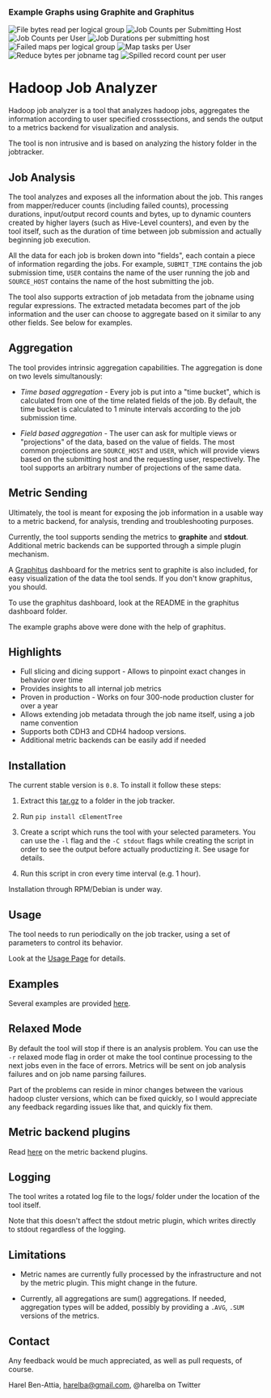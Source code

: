 ### Example Graphs using Graphite and Graphitus
![File bytes read per logical group](example-graph-images/file-bytes-read-per-logical-group.png "File bytes read per logical group")
![Job Counts per Submitting Host](example-graph-images/job-counts-per-submitting-host.png "Job Counts per Submitting Host")
![Job Counts per User](example-graph-images/job-counts-per-user.png "Job Counts per User")
![Job Durations per submitting host](example-graph-images/job-duration-per-submitting-host.png "Job Durations per submitting host")
![Failed maps per logical group](example-graph-images/failed-maps-per-logical-group.png "Failed maps per logical group")
![Map tasks per User](example-graph-images/map-tasks-per-user.png "Map tasks per User")
![Reduce bytes per jobname tag](example-graph-images/reduce-bytes-per-jobname-tag.png "Reduce bytes per jobname tag")
![Spilled record count per user](example-graph-images/spilled-record-count-per-user.png "Spilled record count per user")

# Hadoop Job Analyzer
Hadoop job analyzer is a tool that analyzes hadoop jobs, aggregates the information according to user specified crosssections, and sends the output to a metrics backend for visualization and analysis.

The tool is non intrusive and is based on analyzing the history folder in the jobtracker.

## Job Analysis
The tool analyzes and exposes all the information about the job. This ranges from mapper/reducer counts (including failed counts), processing durations, input/output record counts and bytes, up to dynamic counters created by higher layers (such as Hive-Level counters), and even by the tool itself, such as the duration of time between job submission and actually beginning job execution.

All the data for each job is broken down into "fields", each contain a piece of information regarding the jobs. For example, `SUBMIT_TIME` contains the job submission time, `USER` contains the name of the user running the job and `SOURCE_HOST` contains the name of the host submitting the job. 

The tool also supports extraction of job metadata from the jobname using regular expressions. The extracted metadata becomes part of the job information and the user can choose to aggregate based on it similar to any other fields. See below for examples.

## Aggregation
The tool provides intrinsic aggregation capabilities. The aggregation is done on two levels simultanously:

* _Time based aggregation_ - Every job is put into a "time bucket", which is calculated from one of the time related fields of the job. By default, the time bucket is calculated to 1 minute intervals according to the job submission time. 

* _Field based aggregation_ - The user can ask for multiple views or "projections" of the data, based on the value of fields. The most common projections are `SOURCE_HOST` and `USER`, which will provide views based on the submitting host and the requesting user, respectively. The tool supports an arbitrary number of projections of the same data.

## Metric Sending
Ultimately, the tool is meant for exposing the job information in a usable way to a metric backend, for analysis, trending and troubleshooting purposes.

Currently, the tool supports sending the metrics to **graphite** and **stdout**. Additional metric backends can be supported through a simple plugin mechanism.

A [Graphitus](https://github.com/erezmazor/graphitus) dashboard for the metrics sent to graphite is also included, for easy visualization of the data the tool sends. If you don't know graphitus, you should. 

To use the graphitus dashboard, look at the README in the graphitus dashboard folder.

The example graphs above were done with the help of graphitus.

## Highlights

* Full slicing and dicing support - Allows to pinpoint exact changes in behavior over time
* Provides insights to all internal job metrics
* Proven in production - Works on four 300-node production cluster for over a year
* Allows extending job metadata through the job name itself, using a job name convention
* Supports both CDH3 and CDH4 hadoop versions.
* Additional metric backends can be easily add if needed

## Installation
The current stable version is `0.8`. To install it follow these steps:

1. Extract this [tar.gz](https://github.com/harelba/hadoop-job-analyzer/archive/0.8.tar.gz) to a folder in the job tracker.

2. Run `pip install cElementTree`

3. Create a script which runs the tool with your selected parameters. You can use the `-l` flag and the `-C stdout` flags while creating the script in order to see the output before actually productizing it. See usage for details.

4. Run this script in cron every time interval (e.g. 1 hour).

Installation through RPM/Debian is under way.

## Usage
The tool needs to run periodically on the job tracker, using a set of parameters to control its behavior.

Look at the [Usage Page](USAGE.md) for details.

## Examples
Several examples are provided [here](EXAMPLES.md).

## Relaxed Mode 
By default the tool will stop if there is an analysis problem. You can use the `-r` relaxed mode flag in order ot make the tool continue processing to the next jobs even in the face of errors. Metrics will be sent on job analysis failures and on job name parsing failures.

Part of the problems can reside in minor changes between the various hadoop cluster versions, which can be fixed quickly, so I would appreciate any feedback regarding issues like that, and quickly fix them.

## Metric backend plugins
Read [here](METRIC_BACKENDS.md) on the metric backend plugins.

## Logging
The tool writes a rotated log file to the logs/ folder under the location of the tool itself.

Note that this doesn't affect the stdout metric plugin, which writes directly to stdout regardless of the logging.

## Limitations
* Metric names are currently fully processed by the infrastructure and not by the metric plugin. This might change in the future.

* Currently, all aggregations are sum() aggregations. If needed, aggregation types will be added, possibly by providing a `.AVG`, `.SUM` versions of the metrics.

## Contact
Any feedback would be much appreciated, as well as pull requests, of course.

Harel Ben-Attia, harelba@gmail.com, @harelba on Twitter

